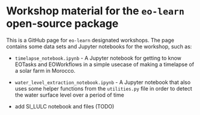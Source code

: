 # Workshop material for the `eo-learn` open-source package

This is a GitHub page for `eo-learn` designated workshops. The page contains some data sets and Jupyter notebooks for the workshop, such as:

- `timelapse_notebook.ipynb` - A Jupyter notebook for getting to know EOTasks and EOWorkflows in a simple usecase of making a timelapse of a solar farm in Morocco.

- `water_level_extraction_notebook.ipynb` - A Jupyter notebook that also uses some helper functions from the `utilities.py` file in order to detect the water surface level over a period of time

- add SI_LULC notebook and files (TODO)
